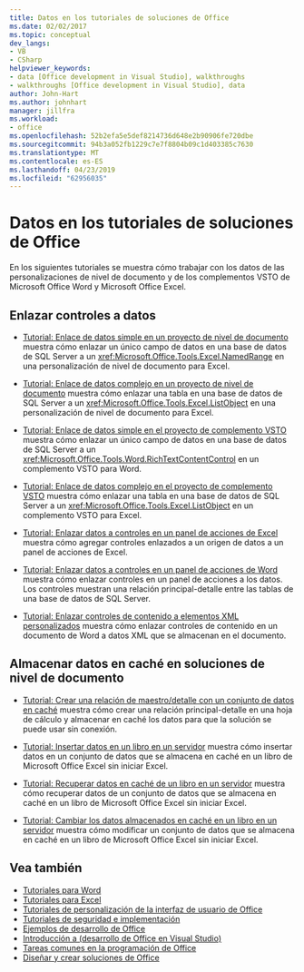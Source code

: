```yaml
---
title: Datos en los tutoriales de soluciones de Office
ms.date: 02/02/2017
ms.topic: conceptual
dev_langs:
- VB
- CSharp
helpviewer_keywords:
- data [Office development in Visual Studio], walkthroughs
- walkthroughs [Office development in Visual Studio], data
author: John-Hart
ms.author: johnhart
manager: jillfra
ms.workload:
- office
ms.openlocfilehash: 52b2efa5e5def8214736d648e2b90906fe720dbe
ms.sourcegitcommit: 94b3a052fb1229c7e7f8804b09c1d403385c7630
ms.translationtype: MT
ms.contentlocale: es-ES
ms.lasthandoff: 04/23/2019
ms.locfileid: "62956035"
---
```

# <a name="data-in-office-solutions-walkthroughs"></a>Datos en los tutoriales de soluciones de Office
  En los siguientes tutoriales se muestra cómo trabajar con los datos de las personalizaciones de nivel de documento y de los complementos VSTO de Microsoft Office Word y Microsoft Office Excel.

## <a name="bind-controls-to-data"></a>Enlazar controles a datos
- [Tutorial: Enlace de datos simple en un proyecto de nivel de documento](../vsto/walkthrough-simple-data-binding-in-a-document-level-project.md) muestra cómo enlazar un único campo de datos en una base de datos de SQL Server a un <xref:Microsoft.Office.Tools.Excel.NamedRange> en una personalización de nivel de documento para Excel.

- [Tutorial: Enlace de datos complejo en un proyecto de nivel de documento](../vsto/walkthrough-complex-data-binding-in-a-document-level-project.md) muestra cómo enlazar una tabla en una base de datos de SQL Server a un <xref:Microsoft.Office.Tools.Excel.ListObject> en una personalización de nivel de documento para Excel.

- [Tutorial: Enlace de datos simple en el proyecto de complemento VSTO](../vsto/walkthrough-simple-data-binding-in-vsto-add-in-project.md) muestra cómo enlazar un único campo de datos en una base de datos de SQL Server a un <xref:Microsoft.Office.Tools.Word.RichTextContentControl> en un complemento VSTO para Word.

- [Tutorial: Enlace de datos complejo en el proyecto de complemento VSTO](../vsto/walkthrough-complex-data-binding-in-vsto-add-in-project.md) muestra cómo enlazar una tabla en una base de datos de SQL Server a un <xref:Microsoft.Office.Tools.Excel.ListObject> en un complemento VSTO para Excel.

- [Tutorial: Enlazar datos a controles en un panel de acciones de Excel](../vsto/walkthrough-binding-data-to-controls-on-an-excel-actions-pane.md) muestra cómo agregar controles enlazados a un origen de datos a un panel de acciones de Excel.

- [Tutorial: Enlazar datos a controles en un panel de acciones de Word](../vsto/walkthrough-binding-data-to-controls-on-a-word-actions-pane.md) muestra cómo enlazar controles en un panel de acciones a los datos. Los controles muestran una relación principal-detalle entre las tablas de una base de datos de SQL Server.

- [Tutorial: Enlazar controles de contenido a elementos XML personalizados](../vsto/walkthrough-binding-content-controls-to-custom-xml-parts.md) muestra cómo enlazar controles de contenido en un documento de Word a datos XML que se almacenan en el documento.

## <a name="cache-data-in-document-level-solutions"></a>Almacenar datos en caché en soluciones de nivel de documento
- [Tutorial: Crear una relación de maestro/detalle con un conjunto de datos en caché](../vsto/walkthrough-creating-a-master-detail-relation-using-a-cached-dataset.md) muestra cómo crear una relación principal-detalle en una hoja de cálculo y almacenar en caché los datos para que la solución se puede usar sin conexión.

- [Tutorial: Insertar datos en un libro en un servidor](../vsto/walkthrough-inserting-data-into-a-workbook-on-a-server.md) muestra cómo insertar datos en un conjunto de datos que se almacena en caché en un libro de Microsoft Office Excel sin iniciar Excel.

- [Tutorial: Recuperar datos en caché de un libro en un servidor](../vsto/walkthrough-retrieving-cached-data-from-a-workbook-on-a-server.md) muestra cómo recuperar datos de un conjunto de datos que se almacena en caché en un libro de Microsoft Office Excel sin iniciar Excel.

- [Tutorial: Cambiar los datos almacenados en caché en un libro en un servidor](../vsto/walkthrough-changing-cached-data-in-a-workbook-on-a-server.md) muestra cómo modificar un conjunto de datos que se almacena en caché en un libro de Microsoft Office Excel sin iniciar Excel.

## <a name="see-also"></a>Vea también
- [Tutoriales para Word](../vsto/walkthroughs-using-word.md)
- [Tutoriales para Excel](../vsto/walkthroughs-using-excel.md)
- [Tutoriales de personalización de la interfaz de usuario de Office](../vsto/office-ui-customization-walkthroughs.md)
- [Tutoriales de seguridad e implementación](../vsto/security-and-deployment-walkthroughs.md)
- [Ejemplos de desarrollo de Office](../vsto/office-development-samples.md)
- [Introducción a &#40;desarrollo de Office en Visual Studio&#41;](../vsto/getting-started-office-development-in-visual-studio.md)
- [Tareas comunes en la programación de Office](../vsto/common-tasks-in-office-programming.md)
- [Diseñar y crear soluciones de Office](../vsto/designing-and-creating-office-solutions.md)
